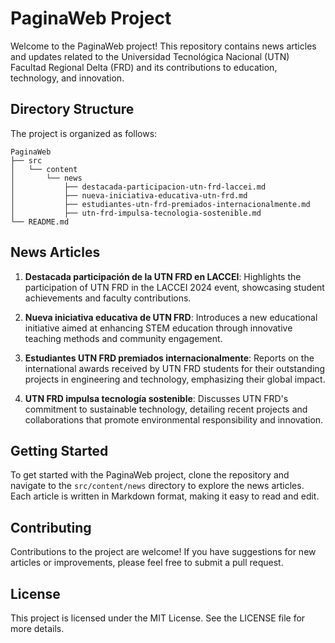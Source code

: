 # PaginaWeb Project

Welcome to the PaginaWeb project! This repository contains news articles and updates related to the Universidad Tecnológica Nacional (UTN) Facultad Regional Delta (FRD) and its contributions to education, technology, and innovation.

## Directory Structure

The project is organized as follows:

```
PaginaWeb
├── src
│   └── content
│       └── news
│           ├── destacada-participacion-utn-frd-laccei.md
│           ├── nueva-iniciativa-educativa-utn-frd.md
│           ├── estudiantes-utn-frd-premiados-internacionalmente.md
│           ├── utn-frd-impulsa-tecnologia-sostenible.md
└── README.md
```

## News Articles

1. **Destacada participación de la UTN FRD en LACCEI**: Highlights the participation of UTN FRD in the LACCEI 2024 event, showcasing student achievements and faculty contributions.

2. **Nueva iniciativa educativa de UTN FRD**: Introduces a new educational initiative aimed at enhancing STEM education through innovative teaching methods and community engagement.

3. **Estudiantes UTN FRD premiados internacionalmente**: Reports on the international awards received by UTN FRD students for their outstanding projects in engineering and technology, emphasizing their global impact.

4. **UTN FRD impulsa tecnología sostenible**: Discusses UTN FRD's commitment to sustainable technology, detailing recent projects and collaborations that promote environmental responsibility and innovation.

## Getting Started

To get started with the PaginaWeb project, clone the repository and navigate to the `src/content/news` directory to explore the news articles. Each article is written in Markdown format, making it easy to read and edit.

## Contributing

Contributions to the project are welcome! If you have suggestions for new articles or improvements, please feel free to submit a pull request.

## License

This project is licensed under the MIT License. See the LICENSE file for more details.